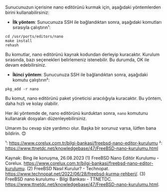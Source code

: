 Sunucunuzun içerisine nano editörünü kurmak için, aşağıdaki yöntemlerden birini kullanabilirsiniz:

- **İlk yöntem**: Sunucunuza SSH ile bağlandıktan sonra, aşağıdaki komutları sırasıyla çalıştırın¹:

```
cd /usr/ports/editors/nano
make install
rehash
```

Bu komutlar, nano editörünü kaynak kodundan derleyip kuracaktır. Kurulum sırasında, bazı seçenekleri belirlemeniz istenebilir. Bu durumda, OK ile devam edebilirsiniz.

- **İkinci yöntem**: Sunucunuza SSH ile bağlandıktan sonra, aşağıdaki komutu çalıştırın²:

```
pkg_add -r nano
```

Bu komut, nano editörünü paket yöneticisi aracılığıyla kuracaktır. Bu yöntem, daha hızlı ve kolay olabilir.

Her iki yöntemde de, nano editörünü kurduktan sonra, `nano` komutunu kullanarak dosyaları düzenleyebilirsiniz.

Umarım bu cevap size yardımcı olur. Başka bir sorunuz varsa, lütfen bana bildirin. 😊

¹: https://www.corelux.com.tr/bilgi-bankasi/freebsd-nano-editor-kurulumu
²: https://www.ttnetdc.net/knowledgebase/47/FreeBSD-nano-kurulumu.html

Kaynak: Bing ile konuşma, 26.08.2023
(1) FreeBSD Nano Editör Kurulumu - Corelux. https://www.corelux.com.tr/bilgi-bankasi/freebsd-nano-editor-kurulumu.
(2) FreeBSD Nasıl Kurulur? - Technopat. https://www.technopat.net/2022/06/28/freebsd-kurma-rehberi/.
(3) FreeBSD nano kurulumu - Bilgi Bankası - TTNETDC. https://www.ttnetdc.net/knowledgebase/47/FreeBSD-nano-kurulumu.html.
